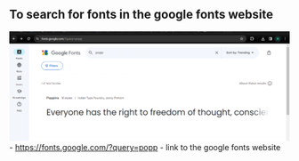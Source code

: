 ## To search for  fonts in the google fonts website

![alt text](image.png)
    - https://fonts.google.com/?query=popp
    - link to the google fonts website

